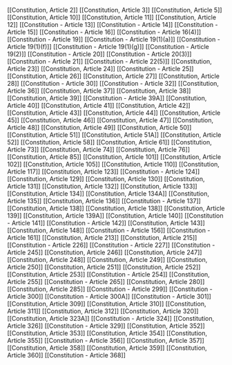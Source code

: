 [[Constitution, Article 2]]
[[Constitution, Article 3]]
[[Constitution, Article 5]]
[[Constitution, Article 10]]
[[Constitution, Article 11]]
[[Constitution, Article 12]]
[[Constitution - Article 13]]
[[Constitution - Article 14]]
[[Constitution - Article 15]]
[[Constitution - Article 16]]
[[Constitution - Article 16(4)]]
[[Constitution - Article 19]]
[[Constitution - Article 19(1)(a)]]
[[Constitution - Article 19(1)(f)]]
[[Constitution - Article 19(1)(g)]]
[[Constitution - Article 19(2)]]
[[Constitution - Article 20]]
[[Constitution - Article 20(3)]]
[[Constitution - Article 21]]
[[Constitution - Article 22(5)]]
[[Constitution, Article 23]]
[[Constitution, Article 24]]
[[Constitution - Article 25]]
[[Constitution, Article 26]]
[[Constitution, Article 27]]
[[Constitution, Article 28]]
[[Constitution - Article 30]]
[[Constitution - Article 32]]
[[Constitution, Article 36]]
[[Constitution, Article 37]]
[[Constitution, Article 38]]
[[Constitution, Article 39]]
[[Constitution - Article 39A]]
[[Constitution, Article 40]]
[[Constitution, Article 41]]
[[Constitution, Article 42]]
[[Constitution, Article 43]]
[[Constitution, Article 44]]
[[Constitution, Article 45]]
[[Constitution, Article 46]]
[[Constitution, Article 47]]
[[Constitution, Article 48]]
[[Constitution, Article 49]]
[[Constitution, Article 50]]
[[Constitution, Article 51]]
[[Constitution, Article 51A]]
[[Constitution, Article 52]]
[[Constitution, Article 58]]
[[Constitution, Article 61]]
[[Constitution, Article 73]]
[[Constitution, Article 74]]
[[Constitution, Article 76]]
[[Constitution, Article 85]]
[[Constitution, Article 101]]
[[Constitution, Article 102]]
[[Constitution, Article 105]]
[[Constitution, Article 110]]
[[Constitution, Article 117]]
[[Constitution, Article 123]]
[[Constitution - Article 124]]
[[Constitution, Article 129]]
[[Constitution, Article 130]]
[[Constitution, Article 131]]
[[Constitution, Article 132]]
[[Constitution, Article 133]]
[[Constitution, Article 134]]
[[Constitution, Article 134A]]
[[Constitution, Article 135]]
[[Constitution, Article 136]]
[[Constitution - Article 137]]
[[Constitution, Article 138]]
[[Constitution, Article 138]]
[[Constitution, Article 139]]
[[Constitution, Article 139A]]
[[Constitution, Article 140]]
[[Constitution - Article 141]]
[[Constitution - Article 142]]
[[Constitution, Article 143]]
[[Constitution, Article 148]]
[[Constitution - Article 156]]
[[Constitution - Article 161]]
[[Constitution, Article 213]]
[[Constitution, Article 215]]
[[Constitution - Article 226]]
[[Constitution - Article 227]]
[[Constitution - Article 245]]
[[Constitution, Article 246]]
[[Constitution, Article 247]]
[[Constitution, Article 248]]
[[Constitution, Article 249]]
[[Constitution, Article 250]]
[[Constitution, Article 251]]
[[Constitution, Article 252]]
[[Constitution, Article 253]]
[[Constitution - Article 254]]
[[Constitution, Article 255]]
[[Constitution - Article 265]]
[[Constitution, Article 280]]
[[Constitution, Article 285]]
[[Constitution - Article 299]]
[[Constitution - Article 300]]
[[Constitution - Article 300A]]
[[Constitution - Article 301]]
[[Constitution, Article 309]]
[[Constitution, Article 310]]
[[Constitution, Article 311]]
[[Constitution, Article 312]]
[[Constitution, Article 320]]
[[Constitution, Article 323A]]
[[Constitution - Article 324]]
[[Constitution, Article 326]]
[[Constitution - Article 329]]
[[Constitution, Article 352]]
[[Constitution, Article 353]]
[[Constitution, Article 354]]
[[Constitution, Article 355]]
[[Constitution - Article 356]]
[[Constitution, Article 357]]
[[Constitution, Article 358]]
[[Constitution, Article 359]]
[[Constitution, Article 360]]
[[Constitution - Article 368]]


